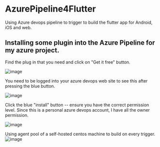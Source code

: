 # AzurePipeline4Flutter

Using Azure devops pipeline to trigger to build the flutter app for Android, iOS and web.

## Installing some plugin into the Azure Pipeline for my azure project.

Find the plug in that you need and click on "Get it free" button.

![image](https://github.com/sk92129/AzurePipeline4Flutter/assets/1682772/2b56ad0d-dc58-4714-8fcf-c216eae9be90)

You need to be logged into your azure devops web site to see this after pressing the blue button.

![image](https://github.com/sk92129/AzurePipeline4Flutter/assets/1682772/9808e564-e55c-434e-bd04-13e21256c732)

Click the blue "install" button -- ensure you have the correct permission level.  Since this is a personal azure devops account, I have all the owner permission.

![image](https://github.com/sk92129/AzurePipeline4Flutter/assets/1682772/9e112057-9b7c-4f16-a314-97c5ca705499)



Using agent pool of a self-hosted centos machine to build on every trigger.
![image](https://github.com/sk92129/AzurePipeline4Flutter/assets/1682772/0c257870-ba1c-4d8f-9d0d-f87f45d6dfef)


